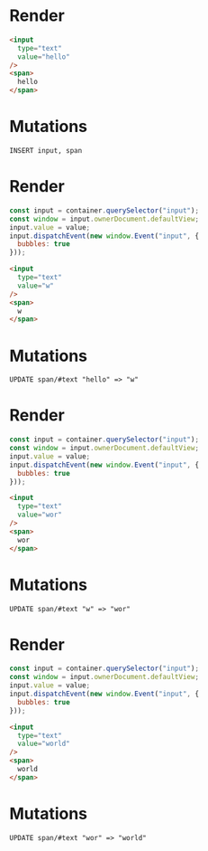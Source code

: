 # Render
```html
<input
  type="text"
  value="hello"
/>
<span>
  hello
</span>
```

# Mutations
```
INSERT input, span
```

# Render
```js
const input = container.querySelector("input");
const window = input.ownerDocument.defaultView;
input.value = value;
input.dispatchEvent(new window.Event("input", {
  bubbles: true
}));
```
```html
<input
  type="text"
  value="w"
/>
<span>
  w
</span>
```

# Mutations
```
UPDATE span/#text "hello" => "w"
```

# Render
```js
const input = container.querySelector("input");
const window = input.ownerDocument.defaultView;
input.value = value;
input.dispatchEvent(new window.Event("input", {
  bubbles: true
}));
```
```html
<input
  type="text"
  value="wor"
/>
<span>
  wor
</span>
```

# Mutations
```
UPDATE span/#text "w" => "wor"
```

# Render
```js
const input = container.querySelector("input");
const window = input.ownerDocument.defaultView;
input.value = value;
input.dispatchEvent(new window.Event("input", {
  bubbles: true
}));
```
```html
<input
  type="text"
  value="world"
/>
<span>
  world
</span>
```

# Mutations
```
UPDATE span/#text "wor" => "world"
```